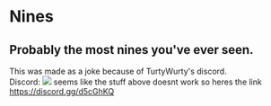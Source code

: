 # Nines
## Probably the most nines you've ever seen.
This was made as a joke because of TurtyWurty's discord.  
Discord: 
~~[![](https://discord.com/api/guilds/621352915034177566/embed.png?style=banner1)](https://discord.gg/d5cGhKQ)~~
seems like the stuff above doesnt work so heres the link https://discord.gg/d5cGhKQ
